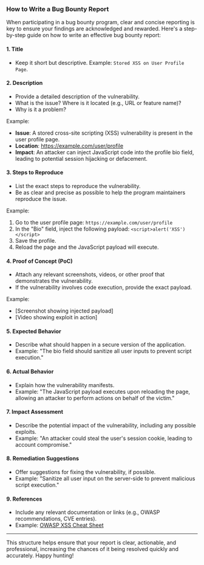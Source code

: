 ### How to Write a Bug Bounty Report

When participating in a bug bounty program, clear and concise reporting is key to ensure your findings are acknowledged and rewarded. Here's a step-by-step guide on how to write an effective bug bounty report:

#### 1. **Title**
   - Keep it short but descriptive. Example: `Stored XSS on User Profile Page`.

#### 2. **Description**
   - Provide a detailed description of the vulnerability. 
   - What is the issue? Where is it located (e.g., URL or feature name)? 
   - Why is it a problem? 

   Example:
   - **Issue**: A stored cross-site scripting (XSS) vulnerability is present in the user profile page.
   - **Location**: https://example.com/user/profile
   - **Impact**: An attacker can inject JavaScript code into the profile bio field, leading to potential session hijacking or defacement.

#### 3. **Steps to Reproduce**
   - List the exact steps to reproduce the vulnerability.
   - Be as clear and precise as possible to help the program maintainers reproduce the issue.
   
   Example:
   1. Go to the user profile page: `https://example.com/user/profile`
   2. In the "Bio" field, inject the following payload: `<script>alert('XSS')</script>`
   3. Save the profile.
   4. Reload the page and the JavaScript payload will execute.

#### 4. **Proof of Concept (PoC)**
   - Attach any relevant screenshots, videos, or other proof that demonstrates the vulnerability.
   - If the vulnerability involves code execution, provide the exact payload.

   Example:
   - [Screenshot showing injected payload]
   - [Video showing exploit in action]

#### 5. **Expected Behavior**
   - Describe what should happen in a secure version of the application.
   - Example: "The bio field should sanitize all user inputs to prevent script execution."

#### 6. **Actual Behavior**
   - Explain how the vulnerability manifests. 
   - Example: "The JavaScript payload executes upon reloading the page, allowing an attacker to perform actions on behalf of the victim."

#### 7. **Impact Assessment**
   - Describe the potential impact of the vulnerability, including any possible exploits.
   - Example: "An attacker could steal the user's session cookie, leading to account compromise."

#### 8. **Remediation Suggestions**
   - Offer suggestions for fixing the vulnerability, if possible.
   - Example: "Sanitize all user input on the server-side to prevent malicious script execution."

#### 9. **References**
   - Include any relevant documentation or links (e.g., OWASP recommendations, CVE entries).
   - Example: [OWASP XSS Cheat Sheet](https://github.com/OWASP/www-community/blob/master/pages/attacks/Cross-site-Scripting-(XSS).md)

---

This structure helps ensure that your report is clear, actionable, and professional, increasing the chances of it being resolved quickly and accurately. Happy hunting!
